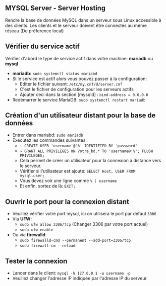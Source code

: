 ## MYSQL Server - Server Hosting

Rendre la base de données MySQL dans un serveur sous Linux accessible à des clients.
Les clients et le serveur doivent être connectés au même réseau (De préference local)

## Vérifier du service actif

Vérifier d'abord le type de service actif dans votre machine: **mariadb** ou **mysql** 
- **mariadb:** `sudo systemctl status mariabd`
- Si le service est actif alors vous pouvez passer à la configuration:
  - Editer le fichier suivant: `/etc/my.cnf/d/server.cnf`
  - C'est le fichier de configuration pour les serveurs actifs
  - Ajouter ceci dans la section [mysqld] : `bind-address = 0.0.0.0`
- Redémarrer le service MariaDB: `sudo systemctl restart mariadb`

## Création d'un utilisateur distant pour la base de données

- Entrer dans mariabd: `sudo mariadb`
- Executez les commandes suivantes:
  - `~ CREATE USER 'username'@'%' IDENTIFIED BY 'password'`
  - `~ GRANT ALL PRIVILEGES ON Votre_bd.* TO 'username@'%'; FLUSH PRIVILEGES;`
  - Cela permet de créer un utilisateur pour la connexion à distance vers le serveur.
  - Vérifier si l'utilisateur est ajouté: `SELECT Host, USER FROM mysql.user;`
  - Vous devez voir une ligne comme `% | username`
  - Et enfin, sortez de là: `EXIT;`

## Ouvrir le port pour la connexion distant

- Veuillez vérifier votre port mysql, ici on utilisera le port par défaut `3306`
- Via **UFW**:
  - `sudo ufw allow 3306/tcp` (Changer 3306 par votre port actuel)
  - `sudo ufw enable`
- Ou via **firewalld**:
  - `sudo firewalld-cmd --permanent --add-port=3306/tcp`
  - `sudo firewall-cm --reload`

## Tester la connexion

- Lancer dans le client: `mysql -h 127.0.0.1 -u username -p`
- Veuillez changer l'adresse IP indiquée par l'adresse IP du serveur.
